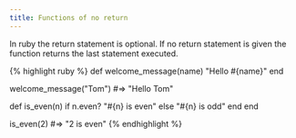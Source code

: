 ```yaml
---
title: Functions of no return
---
```



In ruby the return statement is optional. If no return statement is given the function returns the last statement executed.

{% highlight ruby %}
def welcome_message(name)
    "Hello #{name}"
end

welcome_message("Tom") #=> "Hello Tom"

def is_even(n)
    if n.even?
        "#{n} is even"
    else
        "#{n} is odd"
    end
end

is_even(2) #=> "2 is even"
{% endhighlight %}